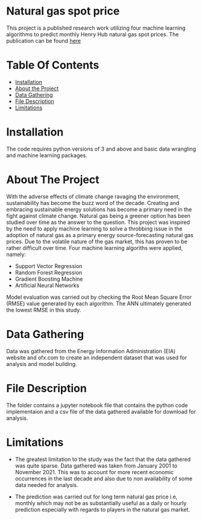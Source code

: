 # Natural gas spot price
This project is a published research work utilizing four machine learning algorithms to predict monthly Henry Hub natural gas spot prices. The publication can be found [here](https://onepetro.org/search-results?page=1&q=SPE%20211979%20MS)

# Table Of Contents
* [Installation](https://github.com/Jess607/Natural-gas-prediction#installation)
* [About the Project](https://github.com/Jess607/Natural-gas-prediction#about-the-project)
* [Data Gathering](https://github.com/Jess607/Natural-gas-prediction#data-gathering)
* [File Description](https://github.com/Jess607/Natural-gas-prediction#file-description)
* [Limitations](https://github.com/Jess607/Natural-gas-prediction#limitations)

# Installation 
The code requires python versions of 3 and above and basic data wrangling and machine learning packages.

# About The Project 
With the adverse effects of climate change ravaging the environment, sustainability has become the buzz word of the decade. Creating and embracing sustainable energy solutions has become a primary need in the fight against climate change. Natural gas being a greener option has been studied over time as the answer to the question. 
This project was inspired by the need to apply machine learning to solve a throbbing issue in the adoption of natural gas as a primary energy source-forecasting natural gas prices. Due to the volatile nature of the gas market, this has proven to be rather difficult over time. 
Four machine learning algoriths were applied, namely:
* Support Vector Regression 
* Random Forest Regression 
* Gradient Boosting Machine 
* Artificial Neural Networks 

Model evaluation was carried out by checking the Root Mean Square Error (RMSE) value generated by each algorithm. The ANN ultimately generated the lowest RMSE in this study.

# Data Gathering 
Data was gathered from the Energy Information Administration (EIA) website and ofx.com to create an independent dataset that was used for analysis and model building.

# File Description 
The folder contains a jupyter notebook file that contains the python code implementaion and a csv file of the data gathered available for download for analysis. 

# Limitations 
* The greatest limitation to the study was the fact that the data gathered was quite sparse. Data gathered was taken from January 2001 to November 2021. This was to account for more recent economic occurrences in the last decade and also due to non availability of some data needed for analysis. 

* The prediction was carried out for long term natural gas price i.e, monthly which may not be as substantially useful as a daily or hourly prediction especially with regards to players in the natural gas market. 




